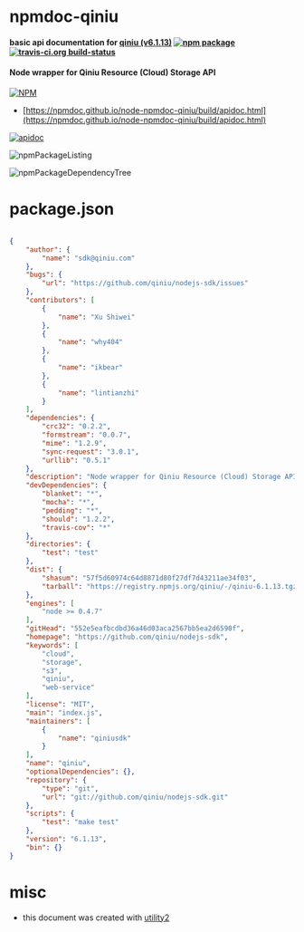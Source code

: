 # npmdoc-qiniu

#### basic api documentation for  [qiniu (v6.1.13)](https://github.com/qiniu/nodejs-sdk)  [![npm package](https://img.shields.io/npm/v/npmdoc-qiniu.svg?style=flat-square)](https://www.npmjs.org/package/npmdoc-qiniu) [![travis-ci.org build-status](https://api.travis-ci.org/npmdoc/node-npmdoc-qiniu.svg)](https://travis-ci.org/npmdoc/node-npmdoc-qiniu)

#### Node wrapper for Qiniu Resource (Cloud) Storage API

[![NPM](https://nodei.co/npm/qiniu.png?downloads=true&downloadRank=true&stars=true)](https://www.npmjs.com/package/qiniu)

- [https://npmdoc.github.io/node-npmdoc-qiniu/build/apidoc.html](https://npmdoc.github.io/node-npmdoc-qiniu/build/apidoc.html)

[![apidoc](https://npmdoc.github.io/node-npmdoc-qiniu/build/screenCapture.buildCi.browser.%252Ftmp%252Fbuild%252Fapidoc.html.png)](https://npmdoc.github.io/node-npmdoc-qiniu/build/apidoc.html)

![npmPackageListing](https://npmdoc.github.io/node-npmdoc-qiniu/build/screenCapture.npmPackageListing.svg)

![npmPackageDependencyTree](https://npmdoc.github.io/node-npmdoc-qiniu/build/screenCapture.npmPackageDependencyTree.svg)



# package.json

```json

{
    "author": {
        "name": "sdk@qiniu.com"
    },
    "bugs": {
        "url": "https://github.com/qiniu/nodejs-sdk/issues"
    },
    "contributors": [
        {
            "name": "Xu Shiwei"
        },
        {
            "name": "why404"
        },
        {
            "name": "ikbear"
        },
        {
            "name": "lintianzhi"
        }
    ],
    "dependencies": {
        "crc32": "0.2.2",
        "formstream": "0.0.7",
        "mime": "1.2.9",
        "sync-request": "3.0.1",
        "urllib": "0.5.1"
    },
    "description": "Node wrapper for Qiniu Resource (Cloud) Storage API",
    "devDependencies": {
        "blanket": "*",
        "mocha": "*",
        "pedding": "*",
        "should": "1.2.2",
        "travis-cov": "*"
    },
    "directories": {
        "test": "test"
    },
    "dist": {
        "shasum": "57f5d60974c64d8871d80f27df7d43211ae34f03",
        "tarball": "https://registry.npmjs.org/qiniu/-/qiniu-6.1.13.tgz"
    },
    "engines": [
        "node >= 0.4.7"
    ],
    "gitHead": "552e5eafbcdbd36a46d03aca2567bb5ea2d6590f",
    "homepage": "https://github.com/qiniu/nodejs-sdk",
    "keywords": [
        "cloud",
        "storage",
        "s3",
        "qiniu",
        "web-service"
    ],
    "license": "MIT",
    "main": "index.js",
    "maintainers": [
        {
            "name": "qiniusdk"
        }
    ],
    "name": "qiniu",
    "optionalDependencies": {},
    "repository": {
        "type": "git",
        "url": "git://github.com/qiniu/nodejs-sdk.git"
    },
    "scripts": {
        "test": "make test"
    },
    "version": "6.1.13",
    "bin": {}
}
```



# misc
- this document was created with [utility2](https://github.com/kaizhu256/node-utility2)

